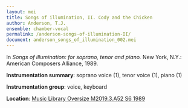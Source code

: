 ```yaml
---
layout: mei
title: Songs of illumination, II. Cody and the Chicken
author: Anderson, T.J.
ensemble: chamber-vocal
permalink: /anderson-songs-of-illumination-II/
document: anderson_songs_of_illumination_002.mei
---
```


In *Songs of illumination: for soprano, tenor and piano.* New York, N.Y.: American Composers Alliance, 1989.

**Instrumentation summary**: soprano voice (1), tenor voice (1), piano (1)

**Instrumentation group**: voice, keyboard 

**Location**: <a href="https://tufts-primo.hosted.exlibrisgroup.com/permalink/f/14dinuo/01TUN_ALMA21102270180003851" target="_blank">Music Library Oversize M2019.3.A52 S6 1989</a>
